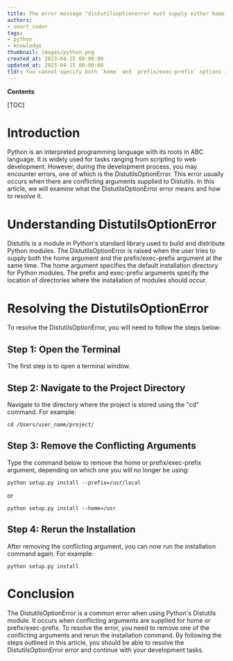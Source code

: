 ```yaml
---
title: The error message "distutilsoptionerror must supply either home or prefix/exec-prefix -- not both" needs to be rephrased as follows "you are required to provide either 'home' or 'prefix/exec-prefix', but not both as it is causing an error in distutilsoptionerror."
authors:
- smart_coder
tags:
- python
- knowledge
thumbnail: images/python.png
created_at: 2023-04-15 00:00:00
updated_at: 2023-04-15 00:00:00
tldr: You cannot specify both `home` and `prefix/exec-prefix` options in Distutils package installation.
---
```


**Contents**

[TOC]

# Introduction

Python is an interpreted programming language with its roots in ABC language. It is widely used for tasks ranging from scripting to web development. However, during the development process, you may encounter errors, one of which is the DistutilsOptionError. This error usually occurs when there are conflicting arguments supplied to Distutils. In this article, we will examine what the DistutilsOptionError error means and how to resolve it.

# Understanding DistutilsOptionError

Distutils is a module in Python's standard library used to build and distribute Python modules. The DistutilsOptionError is raised when the user tries to supply both the home argument and the prefix/exec-prefix argument at the same time. The home argument specifies the default installation directory for Python modules. The prefix and exec-prefix arguments specify the location of directories where the installation of modules should occur.

# Resolving the DistutilsOptionError

To resolve the DistutilsOptionError, you will need to follow the steps below:

## Step 1: Open the Terminal

The first step is to open a terminal window.

## Step 2: Navigate to the Project Directory

Navigate to the directory where the project is stored using the "cd" command. For example:

```
cd /Users/user_name/project/
```

## Step 3: Remove the Conflicting Arguments

Type the command below to remove the home or prefix/exec-prefix argument, depending on which one you will no longer be using:

```
python setup.py install --prefix=/usr/local
```

or

```
python setup.py install --home=/usr
```

## Step 4: Rerun the Installation

After removing the conflicting argument, you can now run the installation command again. For example:

```
python setup.py install
```

# Conclusion

The DistutilsOptionError is a common error when using Python's Distutils module. It occurs when conflicting arguments are supplied for home or prefix/exec-prefix. To resolve the error, you need to remove one of the conflicting arguments and rerun the installation command. By following the steps outlined in this article, you should be able to resolve the DistutilsOptionError error and continue with your development tasks.
